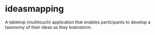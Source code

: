 # ideasmapping
A tabletop (multitouch) application that enables participants to develop a taxonomy of their ideas as they brainstorm.

